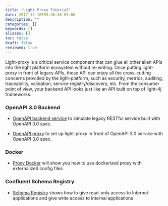 ```yaml
---
title: "Light Proxy Tutorial"
date: 2017-12-16T09:36:38-05:00
description: ""
categories: []
keywords: []
aliases: []
toc: false
draft: false
reviewed: true
---
```


Light-proxy is a critical service component that can glue all other alien APIs into the light platform ecosystem without re-writing. Once putting light-proxy in front of legacy APIs, these API can enjoy all the cross-cutting concerns provided by the light-platform, such as security, metrics, auditing, traceability, validation, service registry/discovery, etc. From the consumer point of view, your backend API looks just like an API built on top of light-4j frameworks. 

### OpenAPI 3.0 Backend 

* [OpenAPI backend service][] to simulate legacy RESTful service built with OpenAPI 3.0 spec. 

* [OpenAPI proxy][] to set up light-proxy in front of OpenAPI 3.0 service with OpenAPI 3.0 spec.

### Docker

* [Proxy Docker][] will show you how to use dockerized proxy with externalized config files

### Confluent Schema Registry

* [Schema Registry][] shows how to give read-only access to Internet applications and give write access to internal applications 

[OpenAPI backend service]: /tutorial/proxy/openapi-backend/
[OpenAPI proxy]: /tutorial/proxy/openapi-proxy/
[Proxy Docker]: /tutorial/proxy/docker/
[Schema Registry]: /tutorial/proxy/schema-registry/

